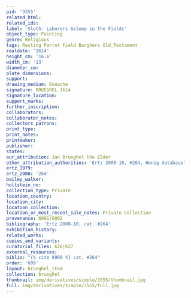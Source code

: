 ```yaml
---
pid: '3555'
related_html: 
related_ids: 
label: 'Sloth: Laborers Asleep in the Fields'
object_type: Painting
genre: Religious
tags: Resting Parrot Field Burghers Old_Testament
realdate: '1614'
height_cm: '16.6'
width_cm: '13'
diameter_cm: 
plate_dimensions: 
support: 
drawing_medium: Gouache
signature: BRUEGHEL 1614
signature_location: 
support_marks: 
further_inscription: 
collaborators: 
collaborator_notes: 
collectors_patrons: 
print_type: 
print_notes: 
printmaker: 
publisher: 
states: 
our_attribution: Jan Brueghel the Elder
other_attribution_authorities: 'Ertz 2008-10, #264, Honig database'
ertz_1979: 
ertz_2008: '264'
bailey_walker: 
hollstein_no: 
collection_type: Private
location_country: 
location_city: 
location_collection: 
location_or_most_recent_sale_notes: Private Collection
provenance: 6001|6002
bibliography: 'Ertz 2008-10, cat. #264'
exhibition_history: 
related_works: 
copies_and_variants: 
curatorial_files: 626|627
external_resources: 
biblio: "{% cite 8900 %} cat. #264"
order: '609'
layout: brueghel_item
collection: brueghel
thumbnail: img/derivatives/simple/3555/thumbnail.jpg
full: img/derivatives/simple/3555/full.jpg
---
```

